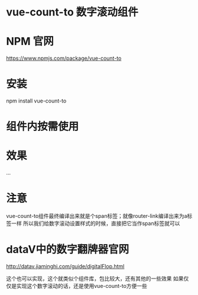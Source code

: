 # vue-count-to 数字滚动组件

# NPM 官网
https://www.npmjs.com/package/vue-count-to

# 安装
npm install vue-count-to

# 组件内按需使用
<template>
  <div class="vue-count-to">
    <div class="count-to">
      <div>
        <CountTo :startVal='startVal' :endVal='endVal' :duration='duration' />
      </div>
      <div>
        <CountTo :startVal='startVal' :endVal='endVal' :duration='duration' />
      </div>
      <div>
        <CountTo :startVal='startVal' :endVal='endVal' :duration='duration' />
      </div>
      <div>
        <CountTo :startVal='startVal' :endVal='endVal' :duration='duration' />
      </div>
      <div>
        <CountTo :startVal='startVal' :endVal='endVal' :duration='duration' />
      </div>
      <div>
        <CountTo :startVal='startVal' :endVal='endVal' :duration='duration' />
      </div>
      <div>
        <CountTo :startVal='startVal' :endVal='endVal' :duration='duration' />
      </div>
      <div>
        <CountTo :startVal='startVal' :endVal='endVal' :duration='duration' />
      </div>
    </div>
  </div>
</template>
<script>
import CountTo from 'vue-count-to'
export default {
  data() {
    return {
      startVal: 0,
      endVal: 100,
      duration: 3000,
      timer: null
    }
  },
  components: {
    CountTo
  },
  mounted(){
    this.timer = setInterval(() => {
      this.endVal = this.endVal * 2
    }, 4000)
  },
  destroyed() {
    clearInterval(this.timer)
  },
}
</script>
<style scoped>
.vue-count-to {
  width: 100%;
  height: 100%;
}
.count-to {
  width: 300px;
  height: 300px;
  margin: 100px 0 0 100px;
  border: 1px solid red;
}
.count-to span {
  font-size: 30px;
  font-weight: 700;
  font-family: 'YJSZ';
}
.count-to > div:nth-of-type(1) > span {
  color: red;
}
.count-to > div:nth-of-type(2) > span {
  color: blue;
}
.count-to > div:nth-of-type(3) > span {
  color: pink;
}
.count-to > div:nth-of-type(4) > span {
  color: yellow;
}
.count-to > div:nth-of-type(5) > span {
  color: green;
}
.count-to > div:nth-of-type(6) > span {
  color: orange;
}
.count-to > div:nth-of-type(7) > span {
  color: cyan;
}
.count-to > div:nth-of-type(8) > span {
  color: purple;
}
</style>

# 效果
...

# 注意
vue-count-to组件最终编译出来就是个span标签；就像router-link编译出来为a标签一样
所以我们给数字滚动设置样式的时候，直接把它当作span标签就可以

# dataV中的数字翻牌器官网
http://datav.jiaminghi.com/guide/digitalFlop.html

这个也可以实现，这个就类似个组件库，包比较大，还有其他的一些效果
如果仅仅是实现这个数字滚动的话，还是使用vue-count-to方便一些
